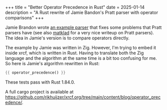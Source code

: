 +++
title = "Better Operator Precedence in Rust"
date = 2025-01-14
description = "A Rust rewrite of Jamie Bandon's Pratt parser with operator comparisons"
+++

Jamie Brandon wrote [an example parser](https://www.scattered-thoughts.net/writing/better-operator-precedence/) that fixes some problems that Pratt parsers have (see also [matklad](https://matklad.github.io/2020/04/13/simple-but-powerful-pratt-parsing) for a very nice writeup on Pratt parsers).
The idea in Jamie's version is to compare operators directly.

The example by Jamie was written in Zig.
However, I'm trying to embed it inside xrcf, which is written in Rust.
Having to translate both the Zig language and the algorithm at the same time is a bit too confusing for me.
So here is Jamie's algorithm rewritten in Rust:

```rust
{{ operator_precedence() }}
```

These tests pass with Rust 1.84.0.

A full cargo project is available at
<https://github.com/rikhuijzer/xrcf.org/tree/main/content/blog/operator_precedence/>.
